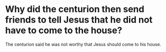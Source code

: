 # Why did the centurion then send friends to tell Jesus that he did not have to come to the house?

The centurion said he was not worthy that Jesus should come to his house.
